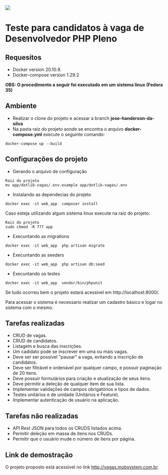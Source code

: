 [![](http://www.dotlib.com.br/site/images/footer/bra.png)](http://www.dotlib.com)

# Teste para candidatos à vaga de Desenvolvedor PHP Pleno

## Requesitos
-   Docker version 20.10.9.
-   Docker-compose version 1.29.2

**OBS: O procedimento a seguir foi executado em um sistema linux (Fedora 35)**

## Ambiente
- Realizar o clone do projeto e acessar a branch **jose-handerson-da-silva**
- Na pasta raiz do projeto aonde se encontra o arquivo **docker-compose.yml**  execute o seguinte comando:
```
docker-compose up --build
```

## Configurações do projeto

- Gerando o arquivo de configuração
```
Raiz do projeto
mv app/dotlib-vagas/.env.example app/dotlib-vagas/.env  
```

- Instalando as dependecias do projeto
```
docker exec -it web_app  composer install
```
 Caso esteja utilizando algum sistema linux execute na raiz do projeto:
 ```
 Raiz do projeto
 sudo chmod -R 777 app
```
- Execuntando as migrations
```
docker exec -it web_app  php artisan migrate
```

- Execuntando as seeders
```
docker exec -it web_app  php artisan db:seed
```

- Execuntando os testes
```
docker exec -it web_app  vendor/bin/phpunit
```

Se tudo ocorreu bem o projeto estará acessivel em http://localhost:8000/.

Para acessar o sistema é necessario realizar um cadastro básico e logar no sistema com o mesmo.



## Tarefas realizadas
- CRUD de vagas.
- CRUD de candidatos.
- Listagem e busca das inscrições.
- Um cadidato pode se inscrever em uma ou mais vagas.
- Deve ser ser possível "pausar" a vaga, evitando a inscrição de candidatos.
- Deve ser filtrável e ordenável por qualquer campo, e possuir paginação de 20 itens.
- Deve possuir formulários para criação e atualização de seus itens.
- Deve permitir a deleção de qualquer item de sua lista.
- Implementar validações de campos obrigatórios e tipos de dados.
- Testes unitários e de unidade (Unitários e Feature).
- Implementar autenticação de usuário na aplicação.


## Tarefas não realizadas
- API Rest JSON para todos os CRUDS listados acima.
- Permitir deleção em massa de itens nos CRUDs.
- Permitir que o usuário mude o número de itens por página.


## Link de demostração
O projeto proposto está acessivel no link http://vagas.mobsystem.com.br.






